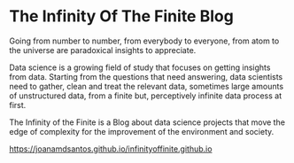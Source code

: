 # The Infinity Of The Finite Blog

Going from number to number, from everybody to everyone, from atom to the universe are paradoxical insights to appreciate.

Data science is a growing field of study that focuses on getting insights from data. Starting from the questions that need answering, data scientists need to gather, clean and treat the relevant data, sometimes large amounts of unstructured data, from a finite but, perceptively infinite data process at first.

The Infinity of the Finite is a Blog about data science projects that move the edge of complexity for the improvement of the environment and society.

https://joanamdsantos.github.io/infinityoffinite.github.io

